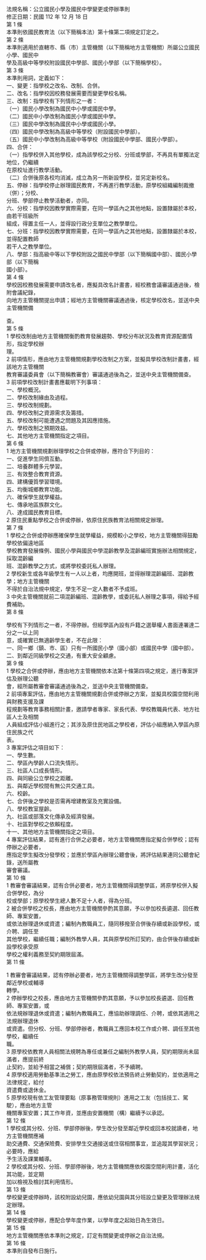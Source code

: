 法規名稱：公立國民小學及國民中學變更或停辦準則  
修正日期：民國 112 年 12 月 18 日  
第 1 條  
本準則依國民教育法（以下簡稱本法）第十條第二項規定訂定之。  
第 2 條  
本準則適用於直轄市、縣（市）主管機關（以下簡稱地方主管機關）所屬公立國民小學、國民中  
學及高級中等學校附設國民中學部、國民小學部（以下簡稱學校）。  
第 3 條  
本準則用詞，定義如下：  
一、變更：指學校之改名、改制、合併。  
二、改名：指學校因校務發展需要而變更學校名稱。  
三、改制：指學校有下列情形之一者：  
（一）國民小學改制為國民中小學或國民中學。  
（二）國民中小學改制為國民小學或國民中學。  
（三）國民中學改制為國民中小學或國民小學。  
（四）國民中學改制為高級中等學校（附設國民中學部）。  
（五）國民中小學改制為高級中等學校（附設國民中學部、國民小學部）。  
四、合併：  
（一）指學校併入其他學校，成為該學校之分校、分班或學部，不再具有單獨法定地位，仍繼續  
在原校址進行教學活動。  
（二）合併後原各校均消滅，成立為另一所新設學校，並另定新校名。  
五、停辦：指學校停止辦理國民教育，不再進行教學活動，原學校組織編制裁撤（併）；分校、  
分班、學部停止教學活動者，亦同。  
六、分校：指學校因教學實際需要，在同一學區內之其他地點，設置隸屬於本校，由若干班級所  
組成，得置主任一人，並得設行政分支單位之教學單位。  
七、分班：指學校因教學實際需要，在同一學區內之其他地點，設置隸屬於本校，並得配置教師  
若干人之教學單位。  
八、學部：指高級中等以下學校附設之國民中學部（以下簡稱國中部）、國民小學部（以下簡稱  
國小部）。  
第 4 條  
學校因校務發展需要申請改名者，應擬具改名計畫書，經校務會議審議通過後，檢附會議紀錄，  
向地方主管機關提出申請；經地方主管機關審議通過後，核定學校改名，並送中央主管機關備  


查。  
第 5 條  
1 學校改制由地方主管機關衡酌教育發展趨勢、學校分布狀況及教育資源配置情形，指定學校辦  
理。  
2 前項情形，應由地方主管機關規劃學校改制之方案，並擬具學校改制計畫書，經該地方主管機關  
教育審議委員會（以下簡稱教審會）審議通過後為之，並送中央主管機關備查。  
3 前項學校改制計畫書應載明下列事項：  
一、學校概況。  
二、學校改制緣由及過程。  
三、學校改制規劃。  
四、學校改制之資源需求及籌措。  
五、學校改制可能遭遇之問題及其因應措施。  
六、學校改制之預期效益。  
七、其他地方主管機關指定之項目。  
第 6 條  
1 地方主管機關規劃辦理學校之合併或停辦，應符合下列目的：  
一、促進學生同儕互動。  
二、培養群體多元學習。  
三、有效整合教育資源。  
四、建構優質學習環境。  
五、均衡城鄉教育功能。  
六、確保學生就學權益。  
七、傳承地區族群文化。  
八、達成國民教育目標。  
2 原住民重點學校之合併或停辦，依原住民族教育法相關規定辦理。  
第 7 條  
1 學校之合併或停辦應確保學生就學權益，規模較小之學校，地方主管機關得鼓勵學校依偏遠地區  
學校教育發展條例、國民小學與國民中學混齡教學及混齡編班實施辦法相關規定，採取混齡編  
班、混齡教學之方式，或將學校委託私人辦理。  
2 學校新生或各年級學生有一人以上者，均應開班，並得辦理混齡編班、混齡教學；地方主管機關  
不得於自治法規中規定，學生不足一定人數者不予成班。  
3 中央主管機關就前二項混齡編班、混齡教學，或委託私人辦理之事項，得給予經費補助。  
第 8 條  


學校有下列情形之一者，不得停辦。但經學區內設有戶籍之選舉權人書面連署達二分之一以上同  
意，或確實已無適齡學生者，不在此限：  
一、同一鄉（鎮、市、區）只有一所國民小學（國小部）或國民中學（國中部）。  
二、到鄰近同級學校之交通，有重大安全顧慮。  
第 9 條  
1 學校之合併或停辦，應由地方主管機關依本法第十條第四項之規定，進行專案評估及辦理公聽  
會，經所屬教審會審議通過後為之，並送中央主管機關備查。  
2 前項專案評估，應由地方主管機關規劃合併或停辦之方案，並擬具校園空間利用與財務支援及課  
程規劃等教育事務相關計畫，邀請學者專家、家長代表、學校教職員代表、地方社區人士及相關  
人員組成評估小組進行之；其涉及原住民地區之學校者，評估小組應納入學區內原住民族之代  
表。  
3 專案評估之項目如下：  
一、學生數。  
二、學區內學齡人口流失情形。  
三、社區人口成長情形。  
四、與同級公立學校之距離。  
五、與鄰近學校間有無公共交通工具。  
六、校齡。  
七、合併後之學校是否需再增建教室及充實設備。  
八、學校教室屋齡。  
九、社區或部落文化傳承及經濟發展。  
十、社區對學校之依賴程度。  
十一、其他地方主管機關指定之項目。  
4 專案評估結果，認有進行合併之必要者，地方主管機關應指定擬合併學校；認有停辦之必要者，  
應指定學生擬改分發學校；並應於學區內辦理公聽會後，將評估結果連同公聽會紀錄，送所屬教  
審會審議。  
第 10 條  
1 教審會審議結果，認有合併必要者，地方主管機關得調整學區，將原學校併入擬合併學校，為分  
校或學部；原學校學生總人數不足十人者，得為分班。  
2 被合併學校之校長，應由地方主管機關參酌其意願，予以參加校長遴選、回任教師、專案安置，  
或依法辦理退休或資遣；編制內教職員工，隨同移撥至合併後存續或新設學校，或介聘、調任至  
其他學校，繼續任職；編制外教學人員，其與原學校所訂契約，由合併後存續或新設學校承受原  
學校之權利義務至契約期限屆滿。  
第 11 條  


1 教審會審議結果，認有停辦必要者，地方主管機關得調整學區，將學生改分發至鄰近學校或輔導  
轉學。  
2 停辦學校之校長，應由地方主管機關參酌其意願，予以參加校長遴選、回任教師、專案安置，或  
依法規辦理退休或資遣；編制內教職員工，應協助辦理調任、介聘，或依其適用之法規辦理退休  
或資遣。但分校、分班、學部停辦者，教職員工應回本校工作或介聘、調任至其他學校，繼續任  
職。  
3 原學校依教育人員相關法規聘為專任或兼任之編制外教學人員，契約期限尚未屆滿者，應提前終  
止契約，並給予相當之補償；契約期限屆滿者，不予續聘。  
4 原學校適用勞動基準法之勞工，應由原學校依法預告終止勞動契約，並依適用之法律規定，給付  
資遣費或退休金。  
5 原學校現有依工友管理要點（原事務管理規則）進用之工友（包括技工、駕駛），應由地方主管  
機關專案安置；其工作年資，並應由安置機關（構）繼續予以承認。  
第 12 條  
1 學校或其分校、分班、學部停辦後，學生改分發至鄰近學校或回本校就讀者，地方主管機關應補  
助交通費、交通保險費、安排學生交通接送或住宿相關事宜，並追蹤其學習狀況；必要時，應給  
予生活及課業輔導。  
2 學校或其分校、分班、學部停辦後，地方主管機關應依校園空間利用計畫，活化其功能，並定期  
加以檢視及檢討其利用情形。  
第 13 條  
學校變更或停辦時，該校附設幼兒園，應依幼兒園與其分班設立變更及管理辦法規定辦理。  
第 14 條  
學校變更或停辦，應配合學年度作業，以學年度之起始日為生效日。  
第 15 條  
地方主管機關應依本準則之規定，訂定有關變更或停辦之自治法規。  
第 16 條  
本準則自發布日施行。  


